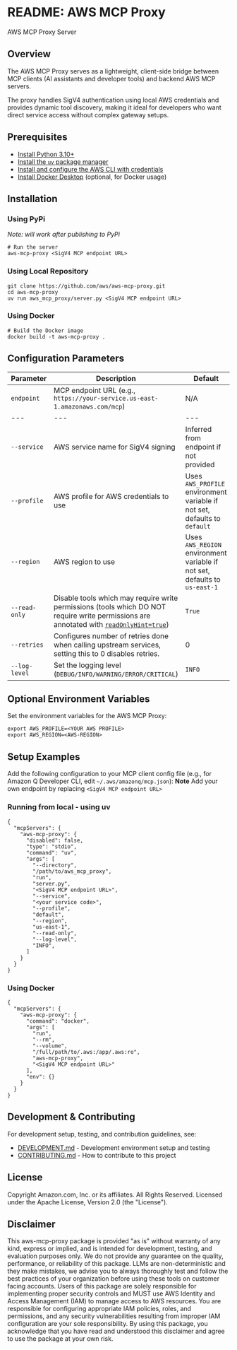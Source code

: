 # README: AWS MCP Proxy

AWS MCP Proxy Server

## Overview

The AWS MCP Proxy serves as a lightweight, client-side bridge between MCP clients (AI assistants and developer tools) and backend AWS MCP servers.

The proxy handles SigV4 authentication using local AWS credentials and provides dynamic tool discovery, making it ideal for developers who want direct service access without complex gateway setups.

## Prerequisites

* [Install Python 3.10+](https://www.python.org/downloads/release/python-3100/)
* [Install the `uv` package manager](https://docs.astral.sh/uv/getting-started/installation/)
* [Install and configure the AWS CLI with credentials](https://docs.aws.amazon.com/cli/latest/userguide/cli-chap-configure.html)
* [Install Docker Desktop](https://www.docker.com/products/docker-desktop) (optional, for Docker usage)

## Installation

### Using PyPi

*Note: will work after publishing to PyPi*

```
# Run the server
aws-mcp-proxy <SigV4 MCP endpoint URL>
```

### Using Local Repository

```
git clone https://github.com/aws/aws-mcp-proxy.git
cd aws-mcp-proxy
uv run aws_mcp_proxy/server.py <SigV4 MCP endpoint URL>
```

### Using Docker

```
# Build the Docker image
docker build -t aws-mcp-proxy .
```

## Configuration Parameters

|Parameter	|Description	|Default	|Required	|
|---	|---	|---	|---	|
|`endpoint`	|MCP endpoint URL (e.g., `https://your-service.us-east-1.amazonaws.com/mcp`)	|N/A	|Yes	|
|---	|---	|---	|---	|
|`--service`	|AWS service name for SigV4 signing	|Inferred from endpoint if not provided	|No	|
|`--profile`	|AWS profile for AWS credentials to use	|Uses `AWS_PROFILE` environment variable if not set, defaults to `default`	|No	|
|`--region`	|AWS region to use	|Uses `AWS_REGION` environment variable if not set, defaults to `us-east-1`	|No	|
|`--read-only`	|Disable tools which may require write permissions (tools which DO NOT require write permissions are annotated with [`readOnlyHint=true`](https://modelcontextprotocol.io/specification/2025-06-18/schema#toolannotations-readonlyhint))|`True`	|No	|
| `--retries` |Configures number of retries done when calling upstream services, setting this to 0 disables retries. | 0 |No |
|`--log-level`	|Set the logging level (`DEBUG/INFO/WARNING/ERROR/CRITICAL`)	|`INFO`	|No	|

## Optional Environment Variables

Set the environment variables for the AWS MCP Proxy:

```
export AWS_PROFILE=<YOUR AWS PROFILE>
export AWS_REGION=<AWS-REGION>
```

## Setup Examples

Add the following configuration to your MCP client config file (e.g., for Amazon Q Developer CLI, edit `~/.aws/amazonq/mcp.json`):
**Note** Add your own endpoint by replacing  `<SigV4 MCP endpoint URL>`

### Running from local - using uv

```
{
  "mcpServers": {
    "aws-mcp-proxy": {
      "disabled": false,
      "type": "stdio",
      "command": "uv",
      "args": [
        "--directory",
        "/path/to/aws_mcp_proxy",
        "run",
        "server.py",
        "<SigV4 MCP endpoint URL>",
        "--service",
        "<your service code>",
        "--profile",
        "default",
        "--region",
        "us-east-1",
        "--read-only",
        "--log-level",
        "INFO",
      ]
    }
  }
}
```

### Using Docker

```
{
  "mcpServers": {
    "aws-mcp-proxy": {
      "command": "docker",
      "args": [
        "run",
        "--rm",
        "--volume",
        "/full/path/to/.aws:/app/.aws:ro",
        "aws-mcp-proxy",
        "<SigV4 MCP endpoint URL>"
      ],
      "env": {}
    }
  }
}
```

## Development & Contributing

For development setup, testing, and contribution guidelines, see:

* [DEVELOPMENT.md](DEVELOPMENT.md) - Development environment setup and testing
* [CONTRIBUTING.md](CONTRIBUTING.md) - How to contribute to this project

## License

Copyright Amazon.com, Inc. or its affiliates. All Rights Reserved.
Licensed under the Apache License, Version 2.0 (the "License").

## Disclaimer

This aws-mcp-proxy package is provided "as is" without warranty of any kind, express or implied, and is intended for development, testing, and evaluation purposes only. We do not provide any guarantee on the quality, performance, or reliability of this package. LLMs are non-deterministic and they make mistakes, we advise you to always thoroughly test and follow the best practices of your organization before using these tools on customer facing accounts. Users of this package are solely responsible for implementing proper security controls and MUST use AWS Identity and Access Management (IAM) to manage access to AWS resources. You are responsible for configuring appropriate IAM policies, roles, and permissions, and any security vulnerabilities resulting from improper IAM configuration are your sole responsibility. By using this package, you acknowledge that you have read and understood this disclaimer and agree to use the package at your own risk.
